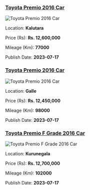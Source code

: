 
<!-- 3e8e99d8251f44180a360449d2803ad4 -->

### [Toyota Premio 2016 Car](https://riyasewana.com/buy/toyota-premio-sale-kalutara-6645288)

![Toyota Premio 2016 Car](https://riyasewana.com/thumb/thumbtoyota-premio-17201141711.jpg)

Location: **Kalutara**

Price (Rs): **Rs. 12,600,000**

Mileage (Km): **77000**

Publish Date: **2023-07-17**


<!-- 012a8ca744d13b57c0f451b41fb6c872 -->

### [Toyota Premio 2016 Car](https://riyasewana.com/buy/toyota-premio-sale-galle-6644879)

![Toyota Premio 2016 Car](https://riyasewana.com/thumb/thumbtoyota-premio-2016-1718181112791.jpg)

Location: **Galle**

Price (Rs): **Rs. 12,450,000**

Mileage (Km): **98000**

Publish Date: **2023-07-17**


<!-- 10fe8f094a25ae8783c54266ccaad6da -->

### [Toyota Premio F Grade 2016 Car](https://riyasewana.com/buy/toyota-premio-f-sale-kurunegala-6644876)

![Toyota Premio F Grade 2016 Car](https://riyasewana.com/thumb/thumbtoyota-premio-f-2016-1718171712931.jpg)

Location: **Kurunegala**

Price (Rs): **Rs. 12,700,000**

Mileage (Km): **102000**

Publish Date: **2023-07-17**

